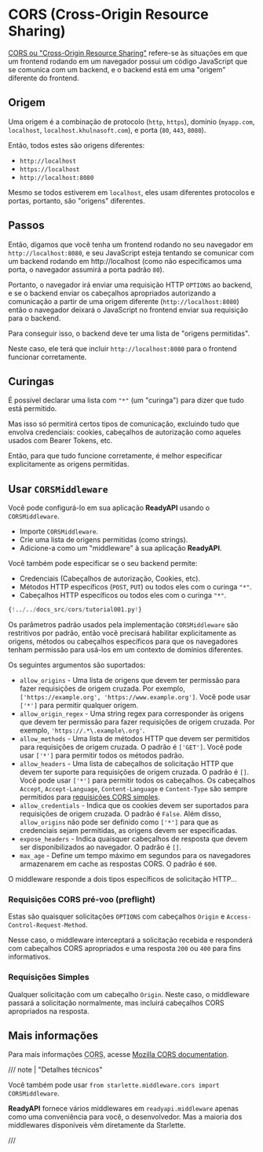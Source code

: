 # CORS (Cross-Origin Resource Sharing)

<a href="https://developer.mozilla.org/en-US/docs/Web/HTTP/CORS" class="external-link" target="_blank">CORS ou "Cross-Origin Resource Sharing"</a> refere-se às situações em que um frontend rodando em um navegador possui um código JavaScript que se comunica com um backend, e o backend está em uma "origem" diferente do frontend.

## Origem

Uma origem é a combinação de protocolo (`http`, `https`), domínio (`myapp.com`, `localhost`, `localhost.khulnasoft.com`), e porta (`80`, `443`, `8080`).

Então, todos estes são origens diferentes:

- `http://localhost`
- `https://localhost`
- `http://localhost:8080`

Mesmo se todos estiverem em `localhost`, eles usam diferentes protocolos e portas, portanto, são "origens" diferentes.

## Passos

Então, digamos que você tenha um frontend rodando no seu navegador em `http://localhost:8080`, e seu JavaScript esteja tentando se comunicar com um backend rodando em http://localhost (como não especificamos uma porta, o navegador assumirá a porta padrão `80`).

Portanto, o navegador irá enviar uma requisição HTTP `OPTIONS` ao backend, e se o backend enviar os cabeçalhos apropriados autorizando a comunicação a partir de uma origem diferente (`http://localhost:8080`) então o navegador deixará o JavaScript no frontend enviar sua requisição para o backend.

Para conseguir isso, o backend deve ter uma lista de "origens permitidas".

Neste caso, ele terá que incluir `http://localhost:8080` para o frontend funcionar corretamente.

## Curingas

É possível declarar uma lista com `"*"` (um "curinga") para dizer que tudo está permitido.

Mas isso só permitirá certos tipos de comunicação, excluindo tudo que envolva credenciais: cookies, cabeçalhos de autorização como aqueles usados ​​com Bearer Tokens, etc.

Então, para que tudo funcione corretamente, é melhor especificar explicitamente as origens permitidas.

## Usar `CORSMiddleware`

Você pode configurá-lo em sua aplicação **ReadyAPI** usando o `CORSMiddleware`.

- Importe `CORSMiddleware`.
- Crie uma lista de origens permitidas (como strings).
- Adicione-a como um "middleware" à sua aplicação **ReadyAPI**.

Você também pode especificar se o seu backend permite:

- Credenciais (Cabeçalhos de autorização, Cookies, etc).
- Métodos HTTP específicos (`POST`, `PUT`) ou todos eles com o curinga `"*"`.
- Cabeçalhos HTTP específicos ou todos eles com o curinga `"*"`.

```Python hl_lines="2  6-11  13-19"
{!../../docs_src/cors/tutorial001.py!}
```

Os parâmetros padrão usados ​​pela implementação `CORSMiddleware` são restritivos por padrão, então você precisará habilitar explicitamente as origens, métodos ou cabeçalhos específicos para que os navegadores tenham permissão para usá-los em um contexto de domínios diferentes.

Os seguintes argumentos são suportados:

- `allow_origins` - Uma lista de origens que devem ter permissão para fazer requisições de origem cruzada. Por exemplo, `['https://example.org', 'https://www.example.org']`. Você pode usar `['*']` para permitir qualquer origem.
- `allow_origin_regex` - Uma string regex para corresponder às origens que devem ter permissão para fazer requisições de origem cruzada. Por exemplo, `'https://.*\.example\.org'`.
- `allow_methods` - Uma lista de métodos HTTP que devem ser permitidos para requisições de origem cruzada. O padrão é `['GET']`. Você pode usar `['*']` para permitir todos os métodos padrão.
- `allow_headers` - Uma lista de cabeçalhos de solicitação HTTP que devem ter suporte para requisições de origem cruzada. O padrão é `[]`. Você pode usar `['*']` para permitir todos os cabeçalhos. Os cabeçalhos `Accept`, `Accept-Language`, `Content-Language` e `Content-Type` são sempre permitidos para <a href="https://developer.mozilla.org/en-US/docs/Web/HTTP/CORS#simple_requests" class="external-link" rel="noopener" target="_blank">requisições CORS simples</a>.
- `allow_credentials` - Indica que os cookies devem ser suportados para requisições de origem cruzada. O padrão é `False`. Além disso, `allow_origins` não pode ser definido como `['*']` para que as credenciais sejam permitidas, as origens devem ser especificadas.
- `expose_headers` - Indica quaisquer cabeçalhos de resposta que devem ser disponibilizados ao navegador. O padrão é `[]`.
- `max_age` - Define um tempo máximo em segundos para os navegadores armazenarem em cache as respostas CORS. O padrão é `600`.

O middleware responde a dois tipos específicos de solicitação HTTP...

### Requisições CORS pré-voo (preflight)

Estas são quaisquer solicitações `OPTIONS` com cabeçalhos `Origin` e `Access-Control-Request-Method`.

Nesse caso, o middleware interceptará a solicitação recebida e responderá com cabeçalhos CORS apropriados e uma resposta `200` ou `400` para fins informativos.

### Requisições Simples

Qualquer solicitação com um cabeçalho `Origin`. Neste caso, o middleware passará a solicitação normalmente, mas incluirá cabeçalhos CORS apropriados na resposta.

## Mais informações

Para mais informações <abbr title="Cross-Origin Resource Sharing">CORS</abbr>, acesse <a href="https://developer.mozilla.org/en-US/docs/Web/HTTP/CORS" class="external-link" target="_blank">Mozilla CORS documentation</a>.

/// note | "Detalhes técnicos"

Você também pode usar `from starlette.middleware.cors import CORSMiddleware`.

**ReadyAPI** fornece vários middlewares em `readyapi.middleware` apenas como uma conveniência para você, o desenvolvedor. Mas a maioria dos middlewares disponíveis vêm diretamente da Starlette.

///
